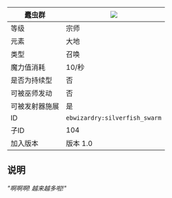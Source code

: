 | 蠹虫群 |![](https://github.com/Electroblob77/Wizardry/blob/1.12.2/src/main/resources/assets/ebwizardry/textures/spells/silverfish_swarm.png)|
|---|---|
| 等级 | 宗师 |
| 元素 | 大地 |
| 类型 | 召唤 |
| 魔力值消耗 | 10/秒 |
| 是否为持续型 | 否 |
| 可被巫师发动 | 否 |
| 可被发射器施展 | 是 |
| ID | `ebwizardry:silverfish_swarm` |
| 子ID | 104 |
| 加入版本 | 版本 1.0 |
## 说明
_"啊啊啊! 越来越多啦!"_
